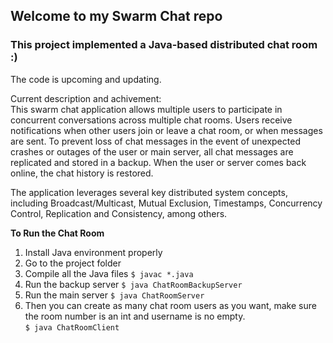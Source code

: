 ## Welcome to my Swarm Chat repo

### This project implemented a Java-based distributed chat room  :)

The code is upcoming and updating.

Current description and achivement:  
This swarm chat application allows multiple users to participate in concurrent conversations across multiple chat rooms. Users receive notifications when other users join or leave a chat room, or when messages are sent. To prevent loss of chat messages in the event of unexpected crashes or outages of the user or main server, all chat messages are replicated and stored in a backup. When the user or server comes back online, the chat history is restored.

The application leverages several key distributed system concepts, including Broadcast/Multicast, Mutual Exclusion, Timestamps, Concurrency Control, Replication and Consistency, among others.

**To Run the Chat Room**  
1. Install Java environment properly
2. Go to the project folder
3. Compile all the Java files
  `$ javac *.java`
4. Run the backup server
  `$ java ChatRoomBackupServer`
5. Run the main server
  `$ java ChatRoomServer`
6. Then you can create as many chat room users as you want, make sure the room number is an int and username is no empty.  
  `$ java ChatRoomClient`
